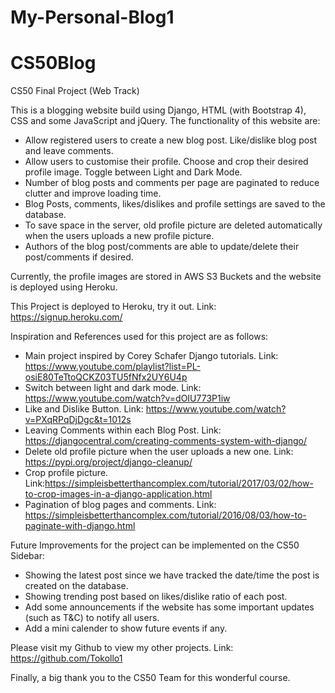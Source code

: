 # My-Personal-Blog1
# CS50Blog
CS50 Final Project (Web Track)

This is a blogging website build using Django, HTML (with Bootstrap 4), CSS and some JavaScript and jQuery.
The functionality of this website are:
- Allow registered users to create a new blog post. Like/dislike blog post and leave comments.
- Allow users to customise their profile. Choose and crop their desired profile image. Toggle between Light and Dark Mode.
- Number of blog posts and comments per page are paginated to reduce clutter and improve loading time. 
- Blog Posts, comments, likes/dislikes and profile settings are saved to the database. 
- To save space in the server, old profile picture are deleted automatically when the users uploads a new profile picture.
- Authors of the blog post/comments are able to update/delete their post/comments if desired. 

Currently, the profile images are stored in AWS S3 Buckets and the website is deployed using Heroku.

This Project is deployed to Heroku, try it out. Link: https://signup.heroku.com/

Inspiration and References used for this project are as follows:
- Main project inspired by Corey Schafer Django tutorials. Link: https://www.youtube.com/playlist?list=PL-osiE80TeTtoQCKZ03TU5fNfx2UY6U4p
- Switch between light and dark mode. Link: https://www.youtube.com/watch?v=dOIU773P1iw
- Like and Dislike Button. Link: https://www.youtube.com/watch?v=PXqRPqDjDgc&t=1012s
- Leaving Comments within each Blog Post. Link: https://djangocentral.com/creating-comments-system-with-django/
- Delete old profile picture when the user uploads a new one. Link: https://pypi.org/project/django-cleanup/
- Crop profile picture. Link:https://simpleisbetterthancomplex.com/tutorial/2017/03/02/how-to-crop-images-in-a-django-application.html
- Pagination of blog pages and comments. Link: https://simpleisbetterthancomplex.com/tutorial/2016/08/03/how-to-paginate-with-django.html

Future Improvements for the project can be implemented on the CS50 Sidebar:
- Showing the latest post since we have tracked the date/time the post is created on the database.
- Showing trending post based on likes/dislike ratio of each post.
- Add some announcements if the website has some important updates (such as T&C) to notify all users.
- Add a mini calender to show future events if any.

Please visit my Github to view my other projects. Link: https://github.com/Tokollo1 

Finally, a big thank you to the CS50 Team for this wonderful course.